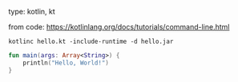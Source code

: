 type: kotlin, kt

from code: https://kotlinlang.org/docs/tutorials/command-line.html

```
kotlinc hello.kt -include-runtime -d hello.jar
```

```kotlin
fun main(args: Array<String>) {
    println("Hello, World!")
}
```